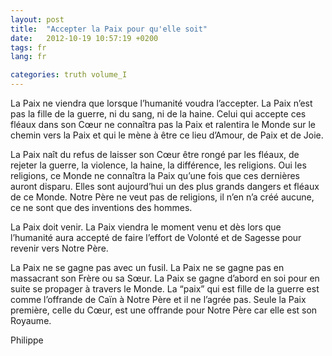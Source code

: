 ```yaml
---
layout: post
title:  "Accepter la Paix pour qu'elle soit"
date:   2012-10-19 10:57:19 +0200
tags: fr
lang: fr

categories: truth volume_I
---
```

La Paix ne viendra que lorsque l’humanité voudra l’accepter. La Paix n’est pas la fille de la guerre, ni du sang, ni de la haine. Celui qui accepte ces fléaux dans son Cœur ne connaîtra pas la Paix et ralentira le Monde sur le chemin vers la Paix et qui le mène à être ce lieu d’Amour, de Paix et de Joie.

La Paix naît du refus de laisser son Cœur être rongé par les fléaux, de rejeter la guerre, la violence, la haine, la différence, les religions. Oui les religions, ce Monde ne connaîtra la Paix qu’une fois que ces dernières auront disparu. Elles sont aujourd’hui un des plus grands dangers et fléaux de ce Monde. Notre Père ne veut pas de religions, il n’en n’a créé aucune, ce ne sont que des inventions des hommes.

La Paix doit venir. La Paix viendra le moment venu et dès lors que l’humanité aura accepté de faire l’effort de Volonté et de Sagesse pour revenir vers Notre Père.

La Paix ne se gagne pas avec un fusil. La Paix ne se gagne pas en massacrant son Frère ou sa Sœur. La Paix se gagne d’abord en soi pour en suite se propager à travers le Monde. La “paix” qui est fille de la guerre est comme l’offrande de Caïn à Notre Père et il ne l’agrée pas. Seule la Paix première, celle du Cœur, est une offrande pour Notre Père car elle est son Royaume.

Philippe

<!-- 
Ce(tte) œuvre est mise à disposition selon les termes de la Licence Creative Commons Attribution - Pas d’Utilisation Commerciale 4.0 International.
-->

